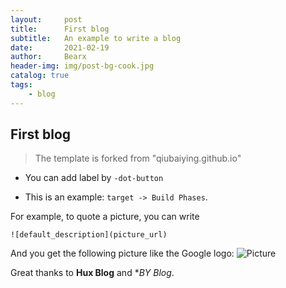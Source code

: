 ```yaml
---
layout:     post
title:      First blog
subtitle:   An example to write a blog
date:       2021-02-19
author:     Bearx
header-img: img/post-bg-cook.jpg
catalog: true
tags:
    - blog
---
```




## First blog

> The template is forked from "qiubaiying.github.io"

- You can add label by `-dot-button`

- This is an example: `target -> Build Phases`.

For example, to quote a picture, you can write
```
![default_description](picture_url)
```
And you get the following picture like the Google logo:
![Picture](https://www.google.com/images/branding/googlelogo/2x/googlelogo_color_272x92dp.png)


Great thanks to **Hux Blog** and **BY Blog*.
 

